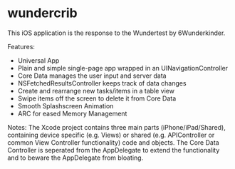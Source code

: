wundercrib
==========

This iOS application is the response to the Wundertest by 6Wunderkinder. 

Features:
- Universal App
- Plain and simple single-page app wrapped in an UINavigationController
- Core Data manages the user input and server data
- NSFetchedResultsController keeps track of data changes
- Create and rearrange new tasks/items in a table view
- Swipe items off the screen to delete it from Core Data
- Smooth Splashscreen Animation
- ARC for eased Memory Management

Notes:
The Xcode project contains three main parts (iPhone/iPad/Shared), containing device specific (e.g. Views) or shared (e.g. APIController or common View Controller functionality) code and objects. 
The Core Data Controller is seperated from the AppDelegate to extend the functionality and to beware the AppDelegate from bloating.
